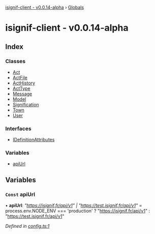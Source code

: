[isignif-client - v0.0.14-alpha](README.md) › [Globals](globals.md)

# isignif-client - v0.0.14-alpha

## Index

### Classes

* [Act](classes/act.md)
* [ActFile](classes/actfile.md)
* [ActHistory](classes/acthistory.md)
* [ActType](classes/acttype.md)
* [Message](classes/message.md)
* [Model](classes/model.md)
* [Signification](classes/signification.md)
* [Town](classes/town.md)
* [User](classes/user.md)

### Interfaces

* [IDefinitionAttributes](interfaces/idefinitionattributes.md)

### Variables

* [apiUrl](globals.md#const-apiurl)

## Variables

### `Const` apiUrl

• **apiUrl**: *"https://isignif.fr/api/v1" | "https://test.isignif.fr/api/v1"* =  process.env.NODE_ENV === 'production' ? "https://isignif.fr/api/v1" : "https://test.isignif.fr/api/v1"

*Defined in [config.ts:1](https://github.com/isignif/isignif-client/blob/5251eb8/src/config.ts#L1)*
